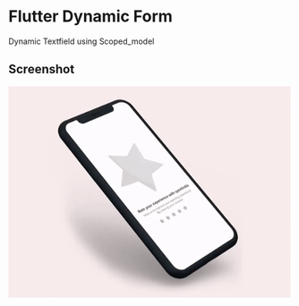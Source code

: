 # Flutter Dynamic Form

Dynamic Textfield using Scoped_model

## Screenshot

 <p align="center">
  <img src="https://github.com/brinesoftwares/flutter_rating_ui/blob/master/UI_Rating.gif?raw=true" width="1000" >
</p>
